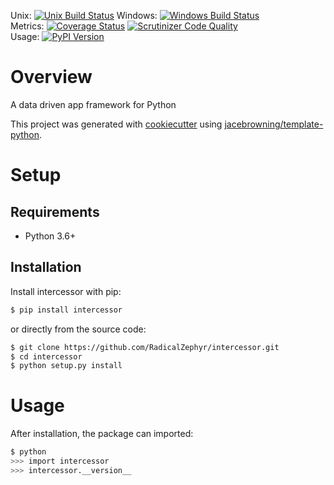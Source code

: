 Unix: [![Unix Build Status](https://img.shields.io/travis/RadicalZephyr/intercessor/master.svg)](https://travis-ci.org/RadicalZephyr/intercessor) Windows: [![Windows Build Status](https://img.shields.io/appveyor/ci/RadicalZephyr/intercessor/master.svg)](https://ci.appveyor.com/project/RadicalZephyr/intercessor)<br>Metrics: [![Coverage Status](https://img.shields.io/coveralls/RadicalZephyr/intercessor/master.svg)](https://coveralls.io/r/RadicalZephyr/intercessor) [![Scrutinizer Code Quality](https://img.shields.io/scrutinizer/g/RadicalZephyr/intercessor.svg)](https://scrutinizer-ci.com/g/RadicalZephyr/intercessor/?branch=master)<br>Usage: [![PyPI Version](https://img.shields.io/pypi/v/intercessor.svg)](https://pypi.org/project/intercessor)

# Overview

A data driven app framework for Python

This project was generated with [cookiecutter](https://github.com/audreyr/cookiecutter) using [jacebrowning/template-python](https://github.com/jacebrowning/template-python).

# Setup

## Requirements

* Python 3.6+

## Installation

Install intercessor with pip:

```sh
$ pip install intercessor
```

or directly from the source code:

```sh
$ git clone https://github.com/RadicalZephyr/intercessor.git
$ cd intercessor
$ python setup.py install
```

# Usage

After installation, the package can imported:

```sh
$ python
>>> import intercessor
>>> intercessor.__version__
```
